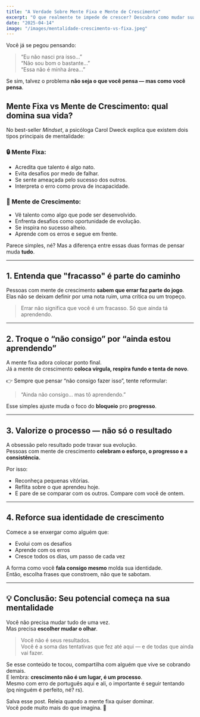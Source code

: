 ```yaml
---
title: "A Verdade Sobre Mente Fixa e Mente de Crescimento"
excerpt: "O que realmente te impede de crescer? Descubra como mudar sua mentalidade e liberar seu verdadeiro potencial."
date: "2025-04-14"
image: "/images/mentalidade-crescimento-vs-fixa.jpeg"
---
```


Você já se pegou pensando:  
> “Eu não nasci pra isso…”  
> “Não sou bom o bastante…”  
> “Essa não é minha área...”

Se sim, talvez o problema **não seja o que você pensa — mas como você pensa**.

## Mente Fixa vs Mente de Crescimento: qual domina sua vida?

No best-seller *Mindset*, a psicóloga Carol Dweck explica que existem dois tipos principais de mentalidade:

### 🔒 Mente Fixa:
- Acredita que talento é algo nato.
- Evita desafios por medo de falhar.
- Se sente ameaçada pelo sucesso dos outros.
- Interpreta o erro como prova de incapacidade.

### 🚀 Mente de Crescimento:
- Vê talento como algo que pode ser desenvolvido.
- Enfrenta desafios como oportunidade de evolução.
- Se inspira no sucesso alheio.
- Aprende com os erros e segue em frente.

Parece simples, né? Mas a diferença entre essas duas formas de pensar muda **tudo**.

---

## 1. Entenda que "fracasso" é parte do caminho

Pessoas com mente de crescimento **sabem que errar faz parte do jogo**.  
Elas não se deixam definir por uma nota ruim, uma crítica ou um tropeço.

> Errar não significa que você é um fracasso. Só que ainda tá aprendendo.

---

## 2. Troque o “não consigo” por “ainda estou aprendendo”

A mente fixa adora colocar ponto final.  
Já a mente de crescimento **coloca vírgula, respira fundo e tenta de novo**.

👉 Sempre que pensar “não consigo fazer isso”, tente reformular:

> “Ainda não consigo… mas tô aprendendo.”

Esse simples ajuste muda o foco do **bloqueio** pro **progresso**.

---

## 3. Valorize o processo — não só o resultado

A obsessão pelo resultado pode travar sua evolução.  
Pessoas com mente de crescimento **celebram o esforço, o progresso e a consistência.**

Por isso:
- Reconheça pequenas vitórias.
- Reflita sobre o que aprendeu hoje.
- E pare de se comparar com os outros. Compare com você de ontem.

---

## 4. Reforce sua identidade de crescimento

Comece a se enxergar como alguém que:

- Evolui com os desafios  
- Aprende com os erros  
- Cresce todos os dias, um passo de cada vez

A forma como você **fala consigo mesmo** molda sua identidade.  
Então, escolha frases que constroem, não que te sabotam.

---

## 💡 Conclusão: Seu potencial começa na sua mentalidade

Você não precisa mudar tudo de uma vez.  
Mas precisa **escolher mudar o olhar**.

> Você não é seus resultados.  
> Você é a soma das tentativas que fez até aqui — e de todas que ainda vai fazer.

Se esse conteúdo te tocou, compartilha com alguém que vive se cobrando demais.  
E lembra: **crescimento não é um lugar, é um processo**.  
Mesmo com erro de português aqui e ali, o importante é seguir tentando (pq ninguém é perfeito, né? rs).

Salva esse post. Releia quando a mente fixa quiser dominar.  
Você pode muito mais do que imagina. 💙
